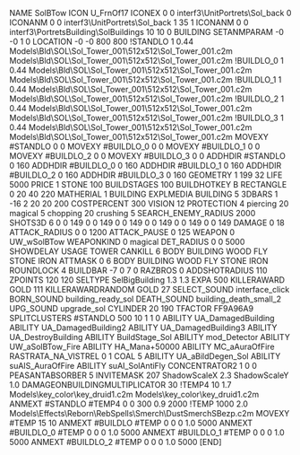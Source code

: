 NAME SolBTow
ICON U_FrnOf17
ICONEX 0 0 interf3\UnitPortrets\Sol_back 0
ICONANM 0 0 interf3\UnitPortrets\Sol_back 1 35 1
ICONANM 0 0 interf3\PortretsBuilding\SolBuildings 10 10 0
BUILDING
SETANMPARAM -0 -0 1 0
LOCATION -0 -0 800 800
!STANDLO      1 0.44 Models\Bld\SOL\Sol_Tower_001\512x512\Sol_Tower_001.c2m Models\Bld\SOL\Sol_Tower_001\512x512\Sol_Tower_001.c2m 
!BUILDLO_0    1 0.44 Models\Bld\SOL\Sol_Tower_001\512x512\Sol_Tower_001.c2m Models\Bld\SOL\Sol_Tower_001\512x512\Sol_Tower_001.c2m 
!BUILDLO_1    1 0.44 Models\Bld\SOL\Sol_Tower_001\512x512\Sol_Tower_001.c2m Models\Bld\SOL\Sol_Tower_001\512x512\Sol_Tower_001.c2m 
!BUILDLO_2    1 0.44 Models\Bld\SOL\Sol_Tower_001\512x512\Sol_Tower_001.c2m Models\Bld\SOL\Sol_Tower_001\512x512\Sol_Tower_001.c2m 
!BUILDLO_3    1 0.44 Models\Bld\SOL\Sol_Tower_001\512x512\Sol_Tower_001.c2m Models\Bld\SOL\Sol_Tower_001\512x512\Sol_Tower_001.c2m 
MOVEXY #STANDLO   0 0
MOVEXY #BUILDLO_0 0 0
MOVEXY #BUILDLO_1 0 0
MOVEXY #BUILDLO_2 0 0
MOVEXY #BUILDLO_3 0 0
ADDHDIR #STANDLO 0 160
ADDHDIR #BUILDLO_0 0 160
ADDHDIR #BUILDLO_1 0 160
ADDHDIR #BUILDLO_2 0 160
ADDHDIR #BUILDLO_3 0 160
GEOMETRY 1 199 32
LIFE   5000
PRICE 1 STONE 100 
BUILDSTAGES 100
BUILDHOTKEY		B
RECTANGLE    0 20 40 220
MATHERIAL 1 BUILDING
EXPLMEDIA BUILDING 5
3DBARS 1 -16 2 20 20 200
COSTPERCENT 300
VISION 12
PROTECTION 4 piercing 20 magical 5 chopping 20 crushing 5
SEARCH_ENEMY_RADIUS 2000
SHOTS3D      6   0 0 149 0 0 149 0 0 149 0 0 149 0 0 149 0 0 149
DAMAGE         0 18
ATTACK_RADIUS  0 0 1200
ATTACK_PAUSE  0 125
WEAPON  0 UW_wSolBTow
WEAPONKIND 0 magical
DET_RADIUS 0 0 5000
SHOWDELAY
USAGE TOWER
CANKILL 6 BODY BUILDING WOOD FLY STONE IRON
ATTMASK 0 6 BODY BUILDING WOOD FLY STONE IRON
ROUNDLOCK 4
BUILDBAR -7 0 7 0
RAZBROS 0
ADDSHOTRADIUS 110
ZPOINTS 120 120
SELTYPE SelBigBuilding 1.3 1.3
EXPA 500
KILLERAWARD             GOLD 111
KILLERAWARDRANDOM       GOLD 27
SELECT_SOUND interface_click
BORN_SOUND building_ready_sol
DEATH_SOUND building_death_small_2
UPG_SOUND upgrade_sol
CYLINDER 20 190
TFACTOR FF9A96A9
SPLITCLUSTERS #STANDLO 500 10 1 1 0
ABILITY UA_DamagedBuilding
ABILITY UA_DamagedBuilding2
ABILITY UA_DamagedBuilding3
ABILITY UA_DestroyBuilding
ABILITY BuildStage_Sol
ABILITY mod_Detector
ABILITY UW_aSolBTow_Fire
ABILITY HA_Mana+50000
ABILITY MC_aAuraOfFire
RASTRATA_NA_VISTREL 0 1 COAL 5
ABILITY UA_aBildDegen_Sol
ABILITY suAIS_AuraOfFire
ABILITY suAI_SolAntiFly
CONCENTRATOR2 1 0 0
PEASANTABSORBER 5
INVITEMASK 207
ShadowScaleX 2.3
ShadowScaleY 1.0
DAMAGEONBUILDINGMULTIPLICATOR 30
!TEMP4 10 1.7 Models\key_color\key_druid1.c2m Models\key_color\key_druid1.c2m
ANMEXT #STANDLO #TEMP4 0 0 300 0.9 2000
!TEMP 1000 2.0 Models\Effects\Reborn\RebSpells\Smerch\DustSmerchSBezp.c2m
MOVEXY  #TEMP 15 10
ANMEXT #BUILDLO #TEMP  0 0 0 1.0 5000
ANMEXT #BUILDLO_0 #TEMP  0 0 0 1.0 5000
ANMEXT #BUILDLO_1 #TEMP  0 0 0 1.0 5000
ANMEXT #BUILDLO_2 #TEMP  0 0 0 1.0 5000
[END]
